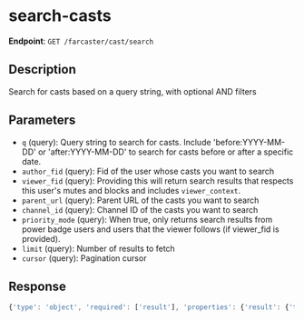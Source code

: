 # search-casts

**Endpoint**: `GET /farcaster/cast/search`

## Description
Search for casts based on a query string, with optional AND filters

## Parameters
- `q` (query): Query string to search for casts. Include 'before:YYYY-MM-DD' or 'after:YYYY-MM-DD' to search for casts before or after a specific date.
- `author_fid` (query): Fid of the user whose casts you want to search
- `viewer_fid` (query): Providing this will return search results that respects this user's mutes and blocks and includes `viewer_context`.
- `parent_url` (query): Parent URL of the casts you want to search
- `channel_id` (query): Channel ID of the casts you want to search
- `priority_mode` (query): When true, only returns search results from power badge users and users that the viewer follows (if viewer_fid is provided).
- `limit` (query): Number of results to fetch
- `cursor` (query): Pagination cursor

## Response
```typescript
{'type': 'object', 'required': ['result'], 'properties': {'result': {'type': 'object', 'required': ['casts', 'next'], 'properties': {'casts': {'type': 'array', 'items': {'$ref': '#/components/schemas/CastWithInteractions'}}, 'next': {'$ref': '#/components/schemas/NextCursor'}}}}}
```
